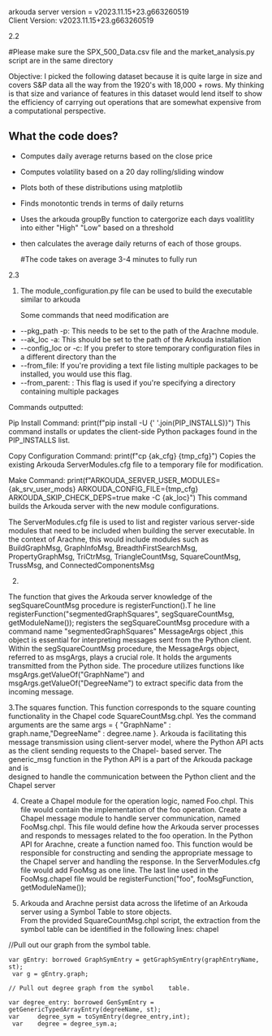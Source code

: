 
arkouda server version = v2023.11.15+23.g663260519  
Client Version: v2023.11.15+23.g663260519

2.2

#Please make sure the SPX_500_Data.csv file and the market_analysis.py script are in the same directory

Objective: I picked the following dataset because it is quite large in size and covers S&P data all the way from the 1920's with 18,000 + rows.
My thinking is that size and variance of features in this dataset would lend itself to show the efficiency of carrying out operations that are somewhat
expensive from a computational perspective.

## What the code does?
- Computes daily average returns based on the close price
- Computes volatility based on a 20 day rolling/sliding window
- Plots both of these distributions using matplotlib
- Finds monotontic trends in terms of daily returns
- Uses the arkouda groupBy function to catergorize each days voalitlity into either "High" "Low" based on a threshold
- then calculates the average daily returns of each of those groups.

  #The code takes on average 3-4 minutes to fully run


2.3
1. The module_configuration.py file can be used to build the executable similar to arkouda

    Some commands that need modification are 
* --pkg_path -p: This needs to be set to the path of the Arachne module.
* --ak_loc  -a: This should be set to the path of the Arkouda installation
*  --config_loc or -c: If you prefer to store temporary configuration files in a different directory than the 
* --from_file: If you're providing a text file listing multiple packages to be installed, you would use this flag.  
* --from_parent: : This flag is used if you're specifying a directory containing multiple packages

Commands outputted:

Pip Install Command:
print(f"pip install -U {' '.join(PIP_INSTALLS)}")
This command installs or updates the client-side Python packages found in the PIP_INSTALLS list.

Copy Configuration Command:
print(f"cp {ak_cfg} {tmp_cfg}")
Copies the existing Arkouda ServerModules.cfg file to a temporary file for modification.

Make Command:
print(f"ARKOUDA_SERVER_USER_MODULES={ak_srv_user_mods} ARKOUDA_CONFIG_FILE={tmp_cfg} ARKOUDA_SKIP_CHECK_DEPS=true make -C {ak_loc}")
This command builds the Arkouda server with the new module configurations. 



The ServerModules.cfg file  is used to list and register various server-side modules that need 
to be included when building the server executable. In the context of Arachne, this 
would include modules such as BuildGraphMsg, GraphInfoMsg, BreadthFirstSearchMsg, PropertyGraphMsg, 
TriCtrMsg, TriangleCountMsg, SquareCountMsg, TrussMsg, and ConnectedComponentsMsg


2.
The function that gives the Arkouda server knowledge of the segSquareCountMsg procedure is
registerFunction().T he line registerFunction("segmentedGraphSquares", segSquareCountMsg,
getModuleName()); registers the segSquareCountMsg procedure with a command name 	"segmentedGraphSquares"
MessageArgs object ,this object is essential for interpreting messages sent from the Python client.
Within the segSquareCountMsg procedure, the MessageArgs object, referred to as msgArgs, plays a
crucial role. It holds the arguments transmitted from the Python side. The procedure utilizes functions
like msgArgs.getValueOf("GraphName") and msgArgs.getValueOf("DegreeName") to extract specific data from the incoming message.

3.The squares function. This function corresponds to the square counting functionality in the Chapel code 
SquareCountMsg.chpl.  Yes the command arguments are the same args = { "GraphName" : graph.name,"DegreeName" : degree.name }. 
Arkouda is facilitating this message transmission 	using client-server model, where the Python API acts as the client 
sending requests to the Chapel-	based server. The generic_msg function in the Python API is a part of the Arkouda package and is 		
designed to handle the communication between the Python client and the Chapel server

4. Create a Chapel module for the operation logic, named Foo.chpl. 
This file would contain the implementation of the foo operation. 
Create a Chapel message module to handle server communication, 
named FooMsg.chpl. This file would define how the Arkouda server processes 
and responds to messages related to the foo operation. In the Python API for Arachne, create a function named foo. 
This function would be responsible for constructing and sending the appropriate message to the Chapel server and 
handling the response. In the ServerModules.cfg file would add FooMsg as one line. The last line used in the FooMsg.chapel 
file would be registerFunction("foo", fooMsgFunction, getModuleName());

5. Arkouda and Arachne persist data across the lifetime of an Arkouda server using a Symbol Table to store objects.  
	 From the provided SquareCountMsg.chpl script, the extraction from the symbol table can be 	identified in the following lines:
	chapel
	
  //Pull out our graph from the symbol table. 

	var gEntry: borrowed GraphSymEntry = getGraphSymEntry(graphEntryName, st);
	 var g = gEntry.graph; 

	// Pull out degree graph from the symbol 	table. 

	var degree_entry: borrowed GenSymEntry = getGenericTypedArrayEntry(degreeName, st); 
	var 	degree_sym = toSymEntry(degree_entry,int);
	 var 	degree = degree_sym.a;





  
